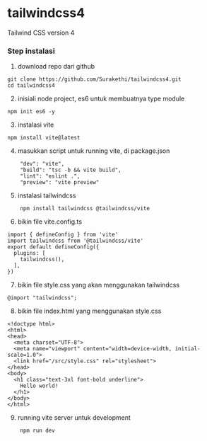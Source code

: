 # tailwindcss4
Tailwind CSS version 4 

### Step instalasi 
1. download repo dari github
```
git clone https://github.com/Surakethi/tailwindcss4.git
cd tailwindcss4
```

2. inisiali node project, es6 untuk membuatnya type module
```
npm init es6 -y 
```

3. instalasi vite 
```
npm install vite@latest
```

4. masukkan script untuk running vite, di package.json
```
    "dev": "vite",
    "build": "tsc -b && vite build",
    "lint": "eslint .",
    "preview": "vite preview"
```

5. instalasi tailwindcss
```
    npm install tailwindcss @tailwindcss/vite
```

6. bikin file vite.config.ts
```
import { defineConfig } from 'vite'
import tailwindcss from '@tailwindcss/vite'
export default defineConfig({
  plugins: [
    tailwindcss(),
  ],
})
```

7. bikin file style.css yang akan menggunakan tailwindcss
```
@import "tailwindcss";
```

8. bikin file index.html yang menggunakan style.css
```
<!doctype html>
<html>
<head>
  <meta charset="UTF-8">
  <meta name="viewport" content="width=device-width, initial-scale=1.0">
  <link href="/src/style.css" rel="stylesheet">
</head>
<body>
  <h1 class="text-3xl font-bold underline">
    Hello world!
  </h1>
</body>
</html>
```

9. running vite server untuk development
```
    npm run dev
```
